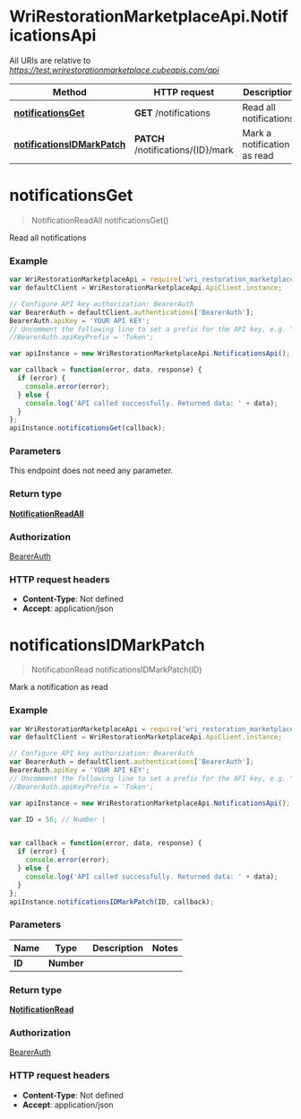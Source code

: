 # WriRestorationMarketplaceApi.NotificationsApi

All URIs are relative to *https://test.wrirestorationmarketplace.cubeapis.com/api*

Method | HTTP request | Description
------------- | ------------- | -------------
[**notificationsGet**](NotificationsApi.md#notificationsGet) | **GET** /notifications | Read all notifications
[**notificationsIDMarkPatch**](NotificationsApi.md#notificationsIDMarkPatch) | **PATCH** /notifications/{ID}/mark | Mark a notification as read


<a name="notificationsGet"></a>
# **notificationsGet**
> NotificationReadAll notificationsGet()

Read all notifications

### Example
```javascript
var WriRestorationMarketplaceApi = require('wri_restoration_marketplace_api');
var defaultClient = WriRestorationMarketplaceApi.ApiClient.instance;

// Configure API key authorization: BearerAuth
var BearerAuth = defaultClient.authentications['BearerAuth'];
BearerAuth.apiKey = 'YOUR API KEY';
// Uncomment the following line to set a prefix for the API key, e.g. "Token" (defaults to null)
//BearerAuth.apiKeyPrefix = 'Token';

var apiInstance = new WriRestorationMarketplaceApi.NotificationsApi();

var callback = function(error, data, response) {
  if (error) {
    console.error(error);
  } else {
    console.log('API called successfully. Returned data: ' + data);
  }
};
apiInstance.notificationsGet(callback);
```

### Parameters
This endpoint does not need any parameter.

### Return type

[**NotificationReadAll**](NotificationReadAll.md)

### Authorization

[BearerAuth](../README.md#BearerAuth)

### HTTP request headers

 - **Content-Type**: Not defined
 - **Accept**: application/json

<a name="notificationsIDMarkPatch"></a>
# **notificationsIDMarkPatch**
> NotificationRead notificationsIDMarkPatch(ID)

Mark a notification as read

### Example
```javascript
var WriRestorationMarketplaceApi = require('wri_restoration_marketplace_api');
var defaultClient = WriRestorationMarketplaceApi.ApiClient.instance;

// Configure API key authorization: BearerAuth
var BearerAuth = defaultClient.authentications['BearerAuth'];
BearerAuth.apiKey = 'YOUR API KEY';
// Uncomment the following line to set a prefix for the API key, e.g. "Token" (defaults to null)
//BearerAuth.apiKeyPrefix = 'Token';

var apiInstance = new WriRestorationMarketplaceApi.NotificationsApi();

var ID = 56; // Number | 


var callback = function(error, data, response) {
  if (error) {
    console.error(error);
  } else {
    console.log('API called successfully. Returned data: ' + data);
  }
};
apiInstance.notificationsIDMarkPatch(ID, callback);
```

### Parameters

Name | Type | Description  | Notes
------------- | ------------- | ------------- | -------------
 **ID** | **Number**|  | 

### Return type

[**NotificationRead**](NotificationRead.md)

### Authorization

[BearerAuth](../README.md#BearerAuth)

### HTTP request headers

 - **Content-Type**: Not defined
 - **Accept**: application/json


